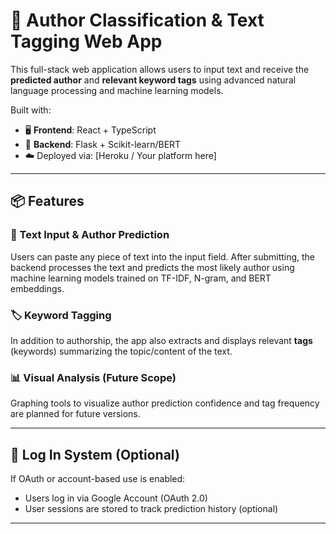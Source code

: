 # 🧠 Author Classification & Text Tagging Web App

This full-stack web application allows users to input text and receive the **predicted author** and **relevant keyword tags** using advanced natural language processing and machine learning models.

Built with:
- 🖥️ **Frontend**: React + TypeScript
- 🧠 **Backend**: Flask + Scikit-learn/BERT
- ☁️ Deployed via: [Heroku / Your platform here]

---

## 📦 Features

### 📝 Text Input & Author Prediction
Users can paste any piece of text into the input field. After submitting, the backend processes the text and predicts the most likely author using machine learning models trained on TF-IDF, N-gram, and BERT embeddings.

### 🏷 Keyword Tagging
In addition to authorship, the app also extracts and displays relevant **tags** (keywords) summarizing the topic/content of the text.

### 📊 Visual Analysis (Future Scope)
Graphing tools to visualize author prediction confidence and tag frequency are planned for future versions.

---

## 🔐 Log In System (Optional)
If OAuth or account-based use is enabled:
- Users log in via Google Account (OAuth 2.0)
- User sessions are stored to track prediction history (optional)

---

